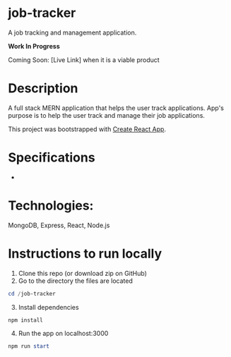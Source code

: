 # job-tracker
 A job tracking and management application.

**Work In Progress**

Coming Soon: [Live Link] when it is a viable product

# Description

A full stack MERN application that helps the user track applications. App's purpose is to help the user track and manage their job applications.

This project was bootstrapped with [Create React App](https://github.com/facebook/create-react-app).

# Specifications

- 

# Technologies:
MongoDB, Express, React, Node.js

# Instructions to run locally

1. Clone this repo (or download zip on GitHub)
2. Go to the directory the files are located

```powershell
cd /job-tracker
```

3. Install dependencies

```powershell
npm install
```

4. Run the app on localhost:3000

```powershell
npm run start
```
